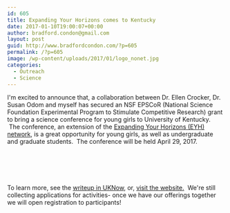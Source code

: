 ```yaml
---
id: 605
title: Expanding Your Horizons comes to Kentucky
date: 2017-01-10T19:00:07+00:00
author: bradford.condon@gmail.com
layout: post
guid: http://www.bradfordcondon.com/?p=605
permalink: /?p=605
image: /wp-content/uploads/2017/01/logo_nonet.jpg
categories:
  - Outreach
  - Science
---
```


I'm excited to announce that, a collaboration between Dr. Ellen Crocker, Dr. Susan Odom and myself has secured an NSF EPSCoR (National Science Foundation Experimental Program to Stimulate Competitive Research) grant to bring a science conference for young girls to University of Kentucky.  The conference, an extension of the [Expanding Your Horizons (EYH) network](http://www.eyhn.org/), is a great opportunity for young girls, as well as undergraduate and graduate students.  The conference will be held April 29, 2017.

&nbsp;

<img class="aligncenter size-full wp-image-606" src="https://i0.wp.com/www.bradfordcondon.com/wp-content/uploads/2017/01/logo_nonet.jpg?fit=230%2C118" alt="" data-recalc-dims="1" />

&nbsp;

To learn more, see the [writeup in UKNow](http://uknow.uky.edu/campus-news/uk-host-stem-conference-middle-school-girls-april-29), or, [visit the website.](http://www.expandingyourhorizons.org/conferences/UKLex/)  We're still collecting applications for activities- once we have our offerings together we will open registration to participants!

&nbsp;

&nbsp;